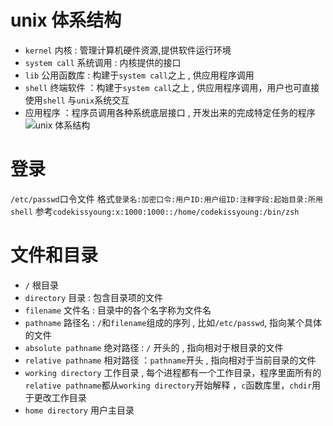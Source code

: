# unix 体系结构
* `kernel` 内核 : 管理计算机硬件资源,提供软件运行环境
* `system call` 系统调用 : 内核提供的接口
* `lib` 公用函数库 : 构建于`system call`之上 , 供应用程序调用
* `shell` 终端软件 ：构建于`system call`之上 , 供应用程序调用，用户也可直接使用`shell` 与`unix`系统交互
* 应用程序 ：程序员调用各种系统底层接口 , 开发出来的完成特定任务的程序
![unix 体系结构](http://upload-images.jianshu.io/upload_images/196765-395519b82494c557.jpeg?imageMogr2/auto-orient/strip%7CimageView2/2/w/1240)

# 登录
`/etc/passwd`口令文件
格式`登录名:加密口令:用户ID:用户组ID:注释字段:起始目录:所用shell`
参考`codekissyoung:x:1000:1000::/home/codekissyoung:/bin/zsh`

# 文件和目录
* `/` 根目录
* `directory` 目录 : 包含目录项的文件
* `filename` 文件名 : 目录中的各个名字称为文件名
* `pathname` 路径名 : `/`和`filename`组成的序列 , 比如`/etc/passwd`, 指向某个具体的文件
* `absolute pathname` 绝对路径 : `/` 开头的 , 指向相对于根目录的文件
* `relative pathname` 相对路径 ：`pathname`开头 , 指向相对于当前目录的文件
* `working directory` 工作目录 , 每个进程都有一个工作目录，程序里面所有的`relative pathname`都从`working directory`开始解释  ，`c`函数库里，`chdir`用于更改工作目录
* `home directory` 用户主目录
